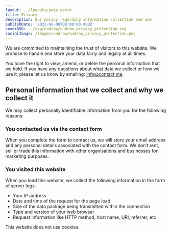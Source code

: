 ```yaml
---
layout: ../layouts/page.astro
title: Privacy
description: Our policy regarding information collection and use
publishDate: '2022-08-08T00:00:00.000Z'
coverSVG: ../svg/undraw/undraw_privacy_protection.svg
socialImage: /images/undraw/undraw_privacy_protection.png
---
```


We are committed to maintaining the trust of visitors to this website. We promise to handle and store your data fairly and legally at all times.

You have the right to view, amend, or delete the personal information that we hold. If you have any questions about what data we collect or how we use it, please let us know by emailing: info@contact.me.

## Personal information that we collect and why we collect it

We may collect personally identifiable information from you for the following reasons:

### You contacted us via the contact form

When you complete the form to contact us, we will store your email address and any personal details associated with the contact form. We don’t rent, sell or trade this information with other organisations and businesses for marketing purposes.

### You visited this website

When you load this website, we collect the following information in the form of server logs:

- Your IP address
- Date and time of the request for the page load
- Size of the data package being transmitted within the connection
- Type and version of your web browser
- Request information like HTTP method, host name, URI, referrer, etc

This website does not use cookies.
